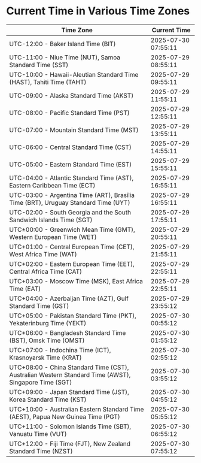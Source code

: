 # Current Time in Various Time Zones

| Time Zone | Current Time |
|-----------|--------------|
| UTC-12:00 - Baker Island Time (BIT) | 2025-07-30 07:55:11 |
| UTC-11:00 - Niue Time (NUT), Samoa Standard Time (SST) | 2025-07-29 08:55:11 |
| UTC-10:00 - Hawaii-Aleutian Standard Time (HAST), Tahiti Time (TAHT) | 2025-07-29 09:55:11 |
| UTC-09:00 - Alaska Standard Time (AKST) | 2025-07-29 11:55:11 |
| UTC-08:00 - Pacific Standard Time (PST) | 2025-07-29 12:55:11 |
| UTC-07:00 - Mountain Standard Time (MST) | 2025-07-29 13:55:11 |
| UTC-06:00 - Central Standard Time (CST) | 2025-07-29 14:55:11 |
| UTC-05:00 - Eastern Standard Time (EST) | 2025-07-29 15:55:11 |
| UTC-04:00 - Atlantic Standard Time (AST), Eastern Caribbean Time (ECT) | 2025-07-29 16:55:11 |
| UTC-03:00 - Argentina Time (ART), Brasília Time (BRT), Uruguay Standard Time (UYT) | 2025-07-29 16:55:11 |
| UTC-02:00 - South Georgia and the South Sandwich Islands Time (SGT) | 2025-07-29 17:55:11 |
| UTC±00:00 - Greenwich Mean Time (GMT), Western European Time (WET) | 2025-07-29 20:55:11 |
| UTC+01:00 - Central European Time (CET), West Africa Time (WAT) | 2025-07-29 21:55:11 |
| UTC+02:00 - Eastern European Time (EET), Central Africa Time (CAT) | 2025-07-29 22:55:11 |
| UTC+03:00 - Moscow Time (MSK), East Africa Time (EAT) | 2025-07-29 22:55:11 |
| UTC+04:00 - Azerbaijan Time (AZT), Gulf Standard Time (GST) | 2025-07-29 23:55:12 |
| UTC+05:00 - Pakistan Standard Time (PKT), Yekaterinburg Time (YEKT) | 2025-07-30 00:55:12 |
| UTC+06:00 - Bangladesh Standard Time (BST), Omsk Time (OMST) | 2025-07-30 01:55:12 |
| UTC+07:00 - Indochina Time (ICT), Krasnoyarsk Time (KRAT) | 2025-07-30 02:55:12 |
| UTC+08:00 - China Standard Time (CST), Australian Western Standard Time (AWST), Singapore Time (SGT) | 2025-07-30 03:55:12 |
| UTC+09:00 - Japan Standard Time (JST), Korea Standard Time (KST) | 2025-07-30 04:55:12 |
| UTC+10:00 - Australian Eastern Standard Time (AEST), Papua New Guinea Time (PGT) | 2025-07-30 05:55:12 |
| UTC+11:00 - Solomon Islands Time (SBT), Vanuatu Time (VUT) | 2025-07-30 06:55:12 |
| UTC+12:00 - Fiji Time (FJT), New Zealand Standard Time (NZST) | 2025-07-30 07:55:12 |
